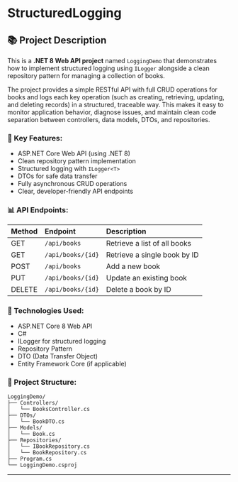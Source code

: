 # StructuredLogging

## 📚 Project Description

This is a **.NET 8 Web API project** named `LoggingDemo` that demonstrates how to implement structured logging using `ILogger` alongside a clean repository pattern for managing a collection of books.

The project provides a simple RESTful API with full CRUD operations for books and logs each key operation (such as creating, retrieving, updating, and deleting records) in a structured, traceable way. This makes it easy to monitor application behavior, diagnose issues, and maintain clean code separation between controllers, data models, DTOs, and repositories.

### 🎯 Key Features:

* ASP.NET Core Web API (using .NET 8)
* Clean repository pattern implementation
* Structured logging with `ILogger<T>`
* DTOs for safe data transfer
* Fully asynchronous CRUD operations
* Clear, developer-friendly API endpoints

### 📊 API Endpoints:

| Method | Endpoint          | Description                  |
| :----- | :---------------- | :--------------------------- |
| GET    | `/api/books`      | Retrieve a list of all books |
| GET    | `/api/books/{id}` | Retrieve a single book by ID |
| POST   | `/api/books`      | Add a new book               |
| PUT    | `/api/books/{id}` | Update an existing book      |
| DELETE | `/api/books/{id}` | Delete a book by ID          |

### 📝 Technologies Used:

* ASP.NET Core 8 Web API
* C#
* ILogger for structured logging
* Repository Pattern
* DTO (Data Transfer Object)
* Entity Framework Core (if applicable)

### 📂 Project Structure:

```
LoggingDemo/
├── Controllers/
│   └── BooksController.cs
├── DTOs/
│   └── BookDTO.cs
├── Models/
│   └── Book.cs
├── Repositories/
│   └── IBookRepository.cs
│   └── BookRepository.cs
├── Program.cs
└── LoggingDemo.csproj
```

---

